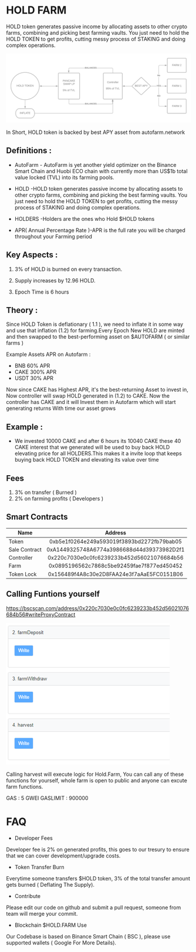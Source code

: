 # HOLD FARM

HOLD token generates passive income by allocating assets to other crypto farms, combining and picking best farming vaults. You just need to hold the HOLD TOKEN to get profits, cutting messy process of STAKING and doing complex operations.

![alt text](1.png "Overview")

In Short, HOLD token is backed by best APY asset from autofarm.network 

 
## Definitions :
 
 + AutoFarm - AutoFarm is yet another yield optimizer on the Binance Smart Chain and Huobi ECO chain with currently more than US$1b total value locked (TVL) into its farming pools.
 
 + HOLD -HOLD token generates passive income by allocating assets to other crypto farms, combining and picking the best farming vaults. You just need to hold the HOLD TOKEN to get profits, cutting the messy process of STAKING and doing complex operations.
 
 + HOLDERS -Holders are the ones who Hold $HOLD tokens

  + APR( Annual Percentage Rate )-APR is the full rate you will be charged throughout your Farming period


 

## Key Aspects :
 
 1. 3% of HOLD is burned on every transaction.
 
 2. Supply increases by 12.96 HOLD.
 
 3. Epoch Time is 6 hours
 
 
## Theory :
 
  Since HOLD Token is deflationary ( 1.1 ), we need to inflate it in some way and use that inflation (1.2) for farming.Every Epoch New HOLD are minted and then swapped to the best-performing asset on $AUTOFARM ( or similar farms )
 
 Example Assets APR on Autofarm :
 
 + BNB 60% APR 
 + CAKE 300% APR
 + USDT 30% APR
 
 
  Now since CAKE has Highest APR, it's the best-returning Asset to invest in, Now controller will swap HOLD generated in (1.2) to CAKE. Now the controller has CAKE and it will Invest them in Autofarm which will start generating returns With time our asset grows
 
## Example :
 
 + We invested 10000 CAKE and after 6 hours its 10040 CAKE these 40 CAKE interest that we generated will be used to buy back HOLD elevating price for all HOLDERS.This makes it a invite loop that keeps buying back HOLD TOKEN and elevating its value over time



## Fees

1. 3% on transfer ( Burned )
2. 2% on farming profits ( Developers )


## Smart Contracts

| Name          |                  Address                   |
| ------------- | :----------------------------------------: |
| Token         | 0xb5e1f0264e249a593019f3893bd2272fb79bab05 |
| Sale Contract | 0xA1449325748A6774a3986688d44d39373982D2f1 |
| Controller    | 0x220c7030e0c0fc6239233b452d56021076684b56 |
| Farm          | 0x0895196562c7868c5be92459fae7f877ed450452 |
| Token Lock    | 0x156489f4A8c30e2D8FAA24e3f7aAaE5FC0151B06 |


## Calling Funtions yourself

https://bscscan.com/address/0x220c7030e0c0fc6239233b452d56021076684b56#writeProxyContract

![](farm.png "Farm")

Calling harvest will execute logic for Hold.Farm, You can call any of these functions for yourself, whole farm is open to public and anyone can excute farm functions.

GAS : 5 GWEI
GASLIMIT : 900000






# FAQ

+ Developer Fees

Developer fee is 2% on generated profits, this goes to our tresury to ensure that we can cover development/upgrade costs.

+ Token Transfer Burn

Everytime someone transfers $HOLD token, 3% of the total transfer amount gets burned ( Deflating The Supply).


+ Contribute

Please edit our code on github and submit a pull request, someone from team will merge your commit.

+ Blockchain $HOLD.FARM Use

Our Codebase is based on Binance Smart Chain ( BSC ), please use supported wallets ( Google For More Details).
